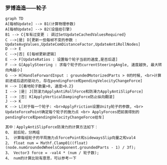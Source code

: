 ### 罗博造造——轮子
```mermaid
graph TD
A[每帧Update] --> B1(计算物理参数)
A[每帧Update] --> B2(设值给引擎)
B1 --> C{车有过变更 : 调过SetUpdateCachedValuesRequired}
C -->|是| D[更新一些每帧不变的参数 : UpdateAvgValues,UpdateComDistanceFactor,UpdateAntiRollNodes]
D --> E
C -->|否| E[每帧更新逻辑]
E --> F[UpdateRatios : 设置每个轮子当前的速度,是否后退]
F --> G[ApplySteering : 求每个轮子的currentSteeringAngle, 速度越快, 最大转向角越小]
G --> H[HandleForwardInput : groundedMotorizedParts > 0的时候, <br>计算前进或后退的驱动力, 存在pendingForce和pendingVelocityChangeForce]
H --> I{着地轮子数量>0, 速度>0.2}
I --> |是| J[防滚力ApplyAntiRollForce和防滑力ApplyAntiSlipForce]
I --> |否| K[ApplyVerticalDampingForce防止纵向翻滚]
J --> K
K --> L[对于每一个轮子: <br>ApplyFriction设置Unity轮子的参数, <br> UpdateForcePoint确定每个轮子的施力点 <br> ApplyForces把前面得到的pendingForce和pendingVelocityChangeForce给车]
```
    其中：ApplyAntiSlipForce防滑力的计算方法如下：
    0、 前后轮，分两组
    1、 计算每组轮子的平局施力点forcePoint和sidewaysSlip向量之和val4
    2、 float num = Mathf.Clamp01((float)(node.numGroundedWheelsComponent.groundedParts - 1) / 3f);
    3、 Vector3 force = -val4 * (num / 轮子数);
    4、 num的计算比较有意思，可以参考一下
    
    




